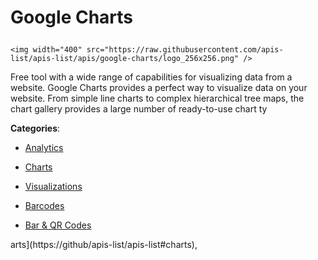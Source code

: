 # Google Charts<p align="center">
    <img width="400" src="https://raw.githubusercontent.com/apis-list/apis-list/apis/google-charts/logo_256x256.png" />
</p>

Free tool with a wide range of capabilities for visualizing data from a website. Google Charts provides a perfect way to visualize data on your website.  From simple line charts to complex hierarchical tree maps, the chart gallery provides a large number of ready-to-use chart ty

**Categories**:

- [Analytics](https://github/apis-list/apis-list#analytics)

- [Charts](https://github/apis-list/apis-list#charts)

- [Visualizations](https://github/apis-list/apis-list#visualizations)

- [Barcodes](https://github/apis-list/apis-list#barcodes)

- [Bar & QR Codes](https://github/apis-list/apis-list#bar-and-qr-codes)





arts](https://github/apis-list/apis-list#charts),


